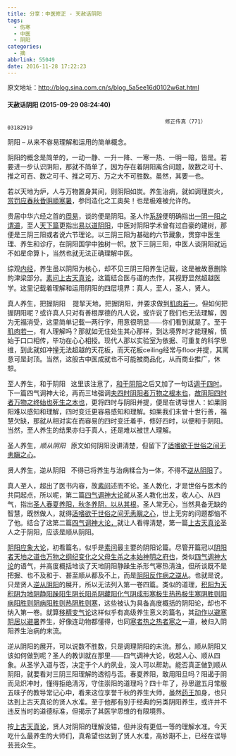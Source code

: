 ```yaml
---
title: 分享：中医修正 - 天赦话阴阳
tags:
  - 伤寒
  - 中医
  - 阴阳
categories:
  - 摘
abbrlink: 55049
date: 2016-11-28 17:22:23
---
```


原文地址：http://blog.sina.com.cn/s/blog_5a5ee16d0102w6at.html

#### 天赦话阴阳 (2015-09-29 08:24:40) 
                                                      修正传真（771）03182919

<p><span STYLE="font-size:11.0pt;font-family:宋体;mso-ascii-font-family:">阴阳</SPAN> <span STYLE="font-size:11.0pt"><span>&ndash;</SPAN></SPAN> <span STYLE="font-size:11.0pt;font-family:宋体;mso-ascii-font-family:">从来不容易理解和运用的简单概念。</SPAN></P>
<p><span STYLE="font-size:11.0pt;font-family:宋体;mso-ascii-font-family:">阴阳的概念是简单的，一动一静、一升一降、一寒一热、一明一暗，皆是。</SPAN><span STYLE="font-size:11.0pt;font-family: 宋体;mso-ascii-font-family:">若要进一步认识阴阳，那就不简单了，因为存在着阴阳离合问题，故数之可十、推之可百、数之可千、推之可万、万之大不可胜数。</SPAN><span STYLE="font-size:11.0pt;font-family: 宋体;mso-ascii-font-family:">虽然，其要一也。</SPAN></P>
<p><span STYLE="font-size:11.0pt;font-family:宋体;mso-ascii-font-family:">若以天地为炉，人与万物置身其间，则阴阳如炭。</SPAN><span STYLE="font-size:11.0pt;font-family: 宋体;mso-ascii-font-family:">养生治病，就如调理炭火，<u>赏罚应春秋昏明顺寒暑</U>，参同造化之工奥矣！也是极难被允许的。</SPAN></P>
<p><span STYLE="font-size:11.0pt; font-family:宋体;mso-ascii-font-family:">贵居中华六经之首的<u>周易</U>，谈的便是阴阳。</SPAN><span STYLE="font-size:11.0pt;font-family:宋体;mso-ascii-font-family:">圣人作<u>系辞</U>便明确指出<u>一阴一阳之谓道</U>，至人<u>天下篇</U>更指出<u>易以道阴阳</U></SPAN><span STYLE="font-size:11.0pt;font-family: 宋体;mso-ascii-font-family:">，中医对阴阳学术曾有过自豪的建树，那便是三阴三阳或者说六节理论。</SPAN><span STYLE="font-size:11.0pt;font-family: 宋体;mso-ascii-font-family:">以三阴三阳为基础的六节藏象，贯穿中医生理、养生和诊疗，在阴阳国学中独树一帜。</SPAN><span STYLE="font-size:11.0pt;font-family: 宋体;mso-ascii-font-family:">放下三阴三阳，中医人谈阴阳就远不如星命算卜，当然也就无法正确理解中医。</SPAN></P>
<p><span STYLE="font-size:11.0pt;font-family:宋体;mso-ascii-font-family:">综观<u>内经</U>，养生虽以阴阳为核心，却不见三阴三阳养生记载，这是被故意删除的津梁部分。<wbr></SPAN><u STYLE="line-height: 1.5;"><span STYLE="font-size:11.0pt;font-family:宋体;mso-ascii-font-family:">素问上古天真论</SPAN></U><span STYLE="font-size: 11pt; font-family: 宋体;">，这篇结合医与道的杰作，其视野显然超越医学。</SPAN><span STYLE="font-size: 11pt; font-family: 宋体;">这里记载着理解和运用阴阳的四层境界：真人，至人，圣人，贤人。</SPAN></P>
<p><span STYLE="font-size:11.0pt;font-family:宋体;mso-ascii-font-family:">真人养生，把握阴阳</SPAN>
<span STYLE="font-size:11.0pt"><span>&nbsp;<wbr>&nbsp;<wbr>&nbsp;<wbr></SPAN></SPAN><span STYLE="font-size:11.0pt; font-family:宋体;mso-ascii-font-family:">提挈天地，把握阴阳，并要求做到<u>肌肉若一</U>。</SPAN><span STYLE="font-size:11.0pt;font-family:宋体;mso-ascii-font-family:">但如何把握阴阳呢？或许真人只对有善根厚德的凡人说，或许说了我们也无法理解，因为无福消受，这里简单记载一两行字，用意很明显——你们看到就是了。</SPAN><span STYLE="font-size:11.0pt;font-family: 宋体;mso-ascii-font-family:">至于<u>肌肉若一</U>，有人理解吗？</SPAN><span STYLE="font-size:11.0pt;font-family: 宋体;mso-ascii-font-family:">那就如无住处生其心那样，到达境界时才能理解，慎始于口口相传，毕功在心心相授。</SPAN><span STYLE="font-size:11.0pt;font-family: 宋体;mso-ascii-font-family:">现代人那以实验室为依据、可重复的科学思维，到此就如冲撞无法超越的天花板，而天花板</SPAN><span STYLE="font-size:11.0pt">ceiling</SPAN><span STYLE="font-size:11.0pt; font-family:宋体;mso-ascii-font-family:">经常与</SPAN><span STYLE="font-size:11.0pt">floor</SPAN><span STYLE="font-size:11.0pt;font-family:宋体;mso-ascii-font-family:">并提，其寓意可是封顶。</SPAN><span STYLE="font-size:11.0pt;font-family: 宋体;mso-ascii-font-family:">当然，这般古中医成就也不可能被商品化，从而商业推广，休想。</SPAN></P>
<p><span STYLE="font-size:11.0pt;font-family:宋体;mso-ascii-font-family:">至人养生，和于阴阳</SPAN><span STYLE="font-size:11.0pt">&nbsp;<wbr>&nbsp;<wbr>&nbsp;<wbr></SPAN>
<span STYLE="font-size:11.0pt;font-family:宋体;mso-ascii-font-family:">这里该注意了，<u>和于阴阳</U>之后又加了一句话<u>调于四时</U>。</SPAN><span STYLE="font-size:11.0pt;font-family: 宋体;mso-ascii-font-family:">下一篇四气调神大论，再而三地强调<u>夫四时阴阳者万物之根本也</U>，<u>故阴阳四时者万物之终始也死生之本也</U>，更将四时与阴阳并提，便是在诱导世人：如果阴阳难以感知和理解，四时变迁更容易感知和理解。</SPAN><span STYLE="font-size:11.0pt;font-family: 宋体;mso-ascii-font-family:">如果我们未曾十世行善，福慧欠缺，那就从相对实在而容易的四时变迁着手，修好四时，以便和于阴阳。</SPAN><span STYLE="font-size:11.0pt;font-family: 宋体;mso-ascii-font-family:">当然，至人养生的结果亦归于真人，还是难以被世人理解。</SPAN></P>
<p><span STYLE="font-size:11.0pt;font-family:宋体;mso-ascii-font-family:">圣人养生，<i>顺从阴阳</I></SPAN><span STYLE="font-size:11.0pt">&nbsp;<wbr>&nbsp;<wbr>&nbsp;<wbr></SPAN>
<span STYLE="font-size:11.0pt;font-family:宋体;mso-ascii-font-family:">原文如何阴阳没讲清楚，但留下了<u>适嗜欲于世俗之间无恚瞋之心</U>。</SPAN></P>
<p><span STYLE="font-size:11.0pt;font-family:宋体;mso-ascii-font-family:">贤人养生，逆从阴阳</SPAN><span STYLE="font-size:11.0pt">&nbsp;<wbr>&nbsp;<wbr>&nbsp;<wbr></SPAN>
<span STYLE="font-size:11.0pt;font-family:宋体;mso-ascii-font-family:">不得已将养生与治病糅合为一体，不得不<u>逆从阴阳</U>了。</SPAN></P>
<p><span STYLE="font-size:11.0pt;font-family:宋体;mso-ascii-font-family:">真人至人，超出了医书内容，故<u>素问</U>述而不论。</SPAN><span STYLE="font-size:11.0pt;font-family: 宋体;mso-ascii-font-family:">圣人教化，才是世俗与医术的共同起点，所以呢，第二篇<u>四气调神大论</U>就从圣人教化出发，收人心、从四气，指出<u>圣人春夏养阳，秋冬养阴，以从其根</U>。</SPAN><span STYLE="font-size:11.0pt;font-family: 宋体;mso-ascii-font-family:">圣人常无心，当然具备无缺的智慧，既然做人，就得<u>适嗜欲于世俗之间无恚瞋之心</U>，世上无穷的问题都恼不了他。</SPAN><span STYLE="font-size:11.0pt;font-family: 宋体;mso-ascii-font-family:">结合了这第二篇<u>四气调神大论，</U>就让人看得清楚，第一篇<u>上古天真论</U>圣人之于阴阳，应该是顺从阴阳。</SPAN></P>
<p><u><span STYLE="font-size:11.0pt;font-family:宋体;mso-ascii-font-family:">阴阳应象大论</SPAN></U><span STYLE="font-size:11.0pt;font-family:宋体;mso-ascii-font-family:">，初看篇名，似乎是<u>素问</U>最主要的阴阳论篇。尽管开篇冠以<u>阴阳者天地之道也万物之纲纪变化之父母生杀之本始神明之府也</U>，类似<u>四气调神大论</U>的语气，并高度概括地谈了天地阴阳静躁生杀形气寒热清浊，但所谈既不是把握、也不及和于、甚至顺从都及不上，而是<u>阴阳反作病之逆从</U>。</SPAN><span STYLE="font-size:11.0pt;font-family: 宋体;mso-ascii-font-family:">也就是说，只是贤人<u>逆从阴阳</U>的展开，所以无法列入第一卷四篇。</SPAN><span STYLE="font-size:11.0pt;font-family: 宋体;mso-ascii-font-family:">类似的道理，<u>积阳为天积阴为地阴静阳躁阳生阴长阳杀阴藏阳化气阴成形寒极生热热极生寒阴胜则阳病阳胜则阴病阳胜则热阴胜则寒</U>，这些被认为具备高度概括的阴阳论，却也不纳入第一卷。</SPAN><span STYLE="font-size:11.0pt;font-family: 宋体;mso-ascii-font-family:">就算<u>移精变气论</U>这样似乎有高级养生意义的篇名，其<u>动作以避寒阴居以避暑</U>养生，好像连动物都懂得，也同<u>寒者热之热者寒之</U>一道，被归入阴阳养生治病的末流。</SPAN></P>
<p><span STYLE="font-size:11.0pt;font-family:宋体;mso-ascii-font-family:">逆从阴阳的展开，可以说数不胜数，只是调理阴阳的末流。</SPAN><span STYLE="font-size:11.0pt;font-family: 宋体;mso-ascii-font-family:">那么，顺从阴阳又该如何做到呢？</SPAN><span STYLE="font-size:11.0pt;font-family: 宋体;mso-ascii-font-family:">圣人的教训就在那里——四气调神大论，收起人心、顺从四象。</SPAN><span STYLE="font-size:11.0pt;font-family: 宋体;mso-ascii-font-family:">从圣学入道与否，决定于个人的夙业，没人可以帮助。</SPAN><span STYLE="font-size:11.0pt;font-family: 宋体;mso-ascii-font-family:">能否真正做到顺从阴阳，就要看对三阴三阳理解的透彻与否。</SPAN><span STYLE="font-size:11.0pt;font-family: 宋体;mso-ascii-font-family:">春夏养阳，敢用阳旦吗？</SPAN><span STYLE="font-size:11.0pt;font-family: 宋体;mso-ascii-font-family:">阳遏于阴而见炽冲时，懂得拒绝清泻，守住崇阳的道理吗？</SPAN><span STYLE="font-size:11.0pt;font-family: 宋体;mso-ascii-font-family:">四十年了，孙思邈五月常服五味子的教导常记心中，看来这位享誉千秋的养生大师，虽然<u>药王</U>加身，也只达到上古天真论的贤人水准。至于他那有别于经典的另类阴阳养生，或许并不违反当时的道德标准，但揭示了其医学思维的有限境界。</SPAN></P>
<p><span STYLE="font-size:11.0pt;font-family:宋体;mso-ascii-font-family:">按<u>上古天真论</U>，贤人对阴阳的理解没错，但并没有更低一等的理解水准。</SPAN><span STYLE="font-size:11.0pt;font-family: 宋体;mso-ascii-font-family:">今天吃什么最养生的大师们，真希望也达到了贤人水准，高妙期不上，已经在误导芸芸众生。</SPAN></P>							
